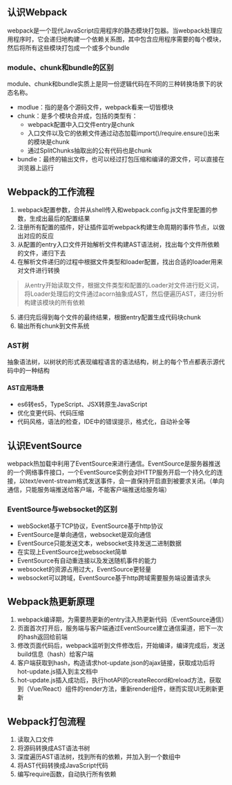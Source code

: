 ## 认识Webpack
webpack是一个现代JavaScript应用程序的静态模块打包器。当webpack处理应用程序时，它会递归地构建一个依赖关系图，其中包含应用程序需要的每个模块，然后将所有这些模块打包成一个或多个bundle

### module、chunk和bundle的区别
module、chunk和bundle实质上是同一份逻辑代码在不同的三种转换场景下的状态名称。
- modlue：指的是各个源码文件，webpack看来一切皆模块
- chunk：是多个模块合并成，包括的类型有：
  - webpack配置中入口文件entry是chunk
  - 入口文件以及它的依赖文件通过动态加载import()/require.ensure()出来的模块是chunk
  - 通过SplitChunks抽取出的公有代码也是chunk
- bundle：最终的输出文件，也可以经过打包压缩和编译的源文件，可以直接在浏览器上运行

## Webpack的工作流程
1. webpack配置参数，合并从shell传入和webpack.config.js文件里配置的参数，生成出最后的配置结果
2. 注册所有配置的插件，好让插件监听webpack构建生命周期的事件节点，以做出对应的反应
3. 从配置的entry入口文件开始解析文件构建AST语法树，找出每个文件所依赖的文件，递归下去
4. 在解析文件递归的过程中根据文件类型和loader配置，找出合适的loader用来对文件进行转换
> 从entry开始读取文件，根据文件类型和配置的Loader对文件进行贬义词，将Loader处理后的文件通过acorn抽象成AST，然后便遍历AST，递归分析构建该模块的所有依赖
5. 递归完后得到每个文件的最终结果，根据entry配置生成代码块chunk
6. 输出所有chunk到文件系统

### AST树
抽象语法树，以树状的形式表现编程语言的语法结构，树上的每个节点都表示源代码中的一种结构
#### AST应用场景
- es6转es5，TypeScript、JSX转原生JavaScript
- 优化变更代码、代码压缩
- 代码风格，语法的检查，IDE中的错误提示，格式化，自动补全等

## 认识EventSource
webpack热加载中利用了EventSource来进行通信。EventSource是服务器推送的一个网络事件接口，一个EventSource实例会对HTTP服务开启一个持久化的连接，以text/event-stream格式发送事件，会一直保持开启直到被要求关闭。（单向通信，只能服务端推送给客户端，不能客户端推送给服务端）

### EventSource与websocket的区别
- webSocket基于TCP协议，EventSource基于http协议
- EventSource是单向通信，websocket是双向通信
- EventSource只能发送文本，websocket支持发送二进制数据
- 在实现上EventSource比websocket简单
- EventSource有自动重连接以及发送随机事件的能力
- websocket的资源占用过大，EventSource更轻量
- websocket可以跨域，EventSource基于http跨域需要服务端设置请求头

## Webpack热更新原理
1. webpack编译期，为需要热更新的entry注入热更新代码（EventSource通信）
2. 页面首次打开后，服务端与客户端通过EventSource建立通信渠道，把下一次的hash返回给前端
3. 修改页面代码后，webpack监听到文件修改后，开始编译，编译完成后，发送build信息（hash）给客户端
4. 客户端获取到hash，构造请求hot-update.json的ajax链接，获取成功后将hot-update.js插入到主文档中
5. hot-update.js插入成功后，执行hotAPI的createRecord和reload方法，获取到（Vue/React）组件的render方法，重新render组件，继而实现UI无刷新更新

## Webpack打包流程
1. 读取入口文件
2. 将源码转换成AST语法书树
3. 深度遍历AST语法树，找到所有的依赖，并加入到一个数组中
4. 将AST代码转换成JavaScript代码
5. 编写require函数，自动执行所有依赖
